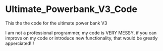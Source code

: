 # Ultimate_Powerbank_V3_Code
This the the code for the ultimate power bank V3  

I am not a professional programmer, my code is VERY MESSY, if you can improve on my code or introduce new functionality, 
that would be greatly apperciated!!!
